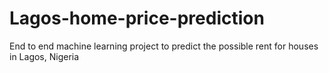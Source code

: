 # Lagos-home-price-prediction
End to end machine learning project to predict the possible rent for houses in Lagos, Nigeria
